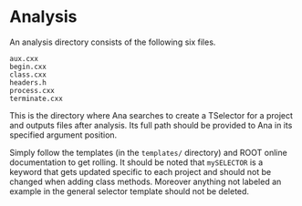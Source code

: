 # Analysis

An analysis directory consists of the following six files. 

```
aux.cxx
begin.cxx
class.cxx
headers.h
process.cxx
terminate.cxx
```

This is the directory where Ana searches to create a TSelector for a project and outputs files after analysis. Its full path should be provided to Ana in its specified argument position.

Simply follow the templates (in the ```templates/``` directory) and ROOT online documentation to get rolling. It should be noted that ```mySELECTOR``` is a keyword that gets updated specific to each project and should not be changed when adding class methods. Moreover anything not labeled an example in the general selector template should not be deleted.

